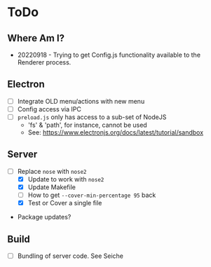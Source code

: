 # ToDo

## Where Am I?
* 20220918 - Trying to get Config.js functionality available to the Renderer process.

## Electron
* [ ] Integrate OLD menu/actions with new menu
* [ ] Config access via IPC
* [ ] `preload.js` only has access to a sub-set of NodeJS
  - 'fs' & 'path', for instance, cannot be used
  - See: https://www.electronjs.org/docs/latest/tutorial/sandbox

## Server
* [ ] Replace `nose` with `nose2`
  * [x] Update to work with `nose2`
  * [x] Update Makefile
  * [ ] How to get `--cover-min-percentage 95` back
  * [x] Test or Cover a single file
* Package updates?


## Build
* [ ] Bundling of server code. See Seiche
